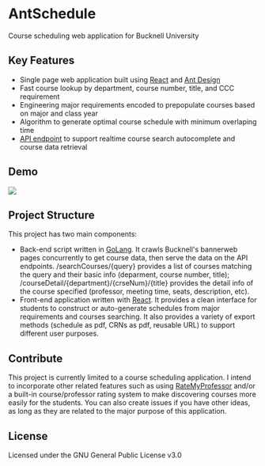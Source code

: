 # AntSchedule
Course scheduling web application for Bucknell University

## Key Features
* Single page web application built using [React](https://reactjs.org) and [Ant Design](https://ant.design)
* Fast course lookup by department, course number, title, and CCC requirement
* Engineering major requirements encoded to prepopulate courses based on major and class year
* Algorithm to generate optimal course schedule with minimum overlaping time
* [API endpoint](http://antschedule-api.herokuapp.com) to support realtime course search autocomplete and course data retrieval

## Demo
![](https://github.com/mirror6677/AntSchedule/blob/master/demo.gif)

## Project Structure
This project has two main components:
* Back-end script written in [GoLang](https://golang.org). It crawls Bucknell's bannerweb pages concurrently to get course data, then serve the data on the API endpoints. /searchCourses/{query} provides a list of courses matching the query and their basic info (deparment, course number, title); /courseDetail/{department}/{crseNum}/{title} provides the detail info of the course specified (professor, meeting time, seats, description, etc).
* Front-end application written with [React](https://reactjs.org). It provides a clean interface for students to construct or auto-generate schedules from major requirements and courses searching. It also provides a variety of export methods (schedule as pdf, CRNs as pdf, reusable URL) to support different user purposes.

## Contribute
This project is currently limited to a course scheduling application. I intend to incorporate other related features such as using [RateMyProfessor](www.ratemyprofessor.com) and/or a built-in course/professor rating system to make discovering courses more easily for the students. You can also create issues if you have other ideas, as long as they are related to the major purpose of this application.

## License
Licensed under the GNU General Public License v3.0
